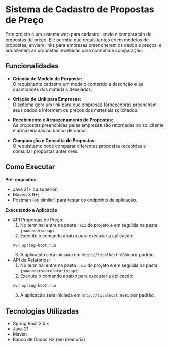 # Sistema de Cadastro de Propostas de Preço

Este projeto é um sistema web para cadastro, envio e comparação de propostas de preço. Ele permite que requisitantes criem modelos de propostas, enviem links para empresas preencherem os dados e preços, e armazenem as propostas recebidas para consulta e comparação.

## Funcionalidades

- **Criação de Modelo de Proposta:**  
  O requisitante cadastra um modelo contendo a descrição e as quantidades dos materiais desejados.

- **Criação de Link para Empresas:**  
  O sistema gera um link para que empresas fornecedoras preencham seus dados e informem os preços dos materiais solicitados.

- **Recebimento e Armazenamento de Propostas:**  
  As propostas preenchidas pelas empresas são retornadas ao solicitante e armazenadas no banco de dados.

- **Comparação e Consulta de Propostas:**  
  O requisitante pode comparar diferentes propostas recebidas e consultar propostas anteriores.

## Como Executar

**Pré-requisitos**:
   - Java 21+ ou superior;
   - Maven 3.9+;
   - Postman (ou similar) para testar os endpoints da aplicação.

**Executando a Aplicação**:
- API Propostas de Preço:
   1. No terminal entre na pasta `raiz` do projeto e em seguida na pasta `joaoandersonapi`;
   2. Execute o comando abaixo para executar a aplicação:
   ```sh
   mvn spring-boot:run
   ```
   3. A aplicação será iniciada em `http://localhost:8080` por padrão.
- API de Relatórios:
   1. No terminal entre na pasta `raiz` do projeto e em seguida na pasta `joaoandersonrelatoriosapi`;
   2. Execute o comando abaixo para executar a aplicação:
   ```sh
   mvn spring-boot:run
   ```
   3. A aplicação será iniciada em `http://localhost:8081` por padrão.

## Tecnologias Utilizadas
* Spring Boot 3.5.x
* Java 21
* Maven
* Banco de Dados H2 (em memória)

